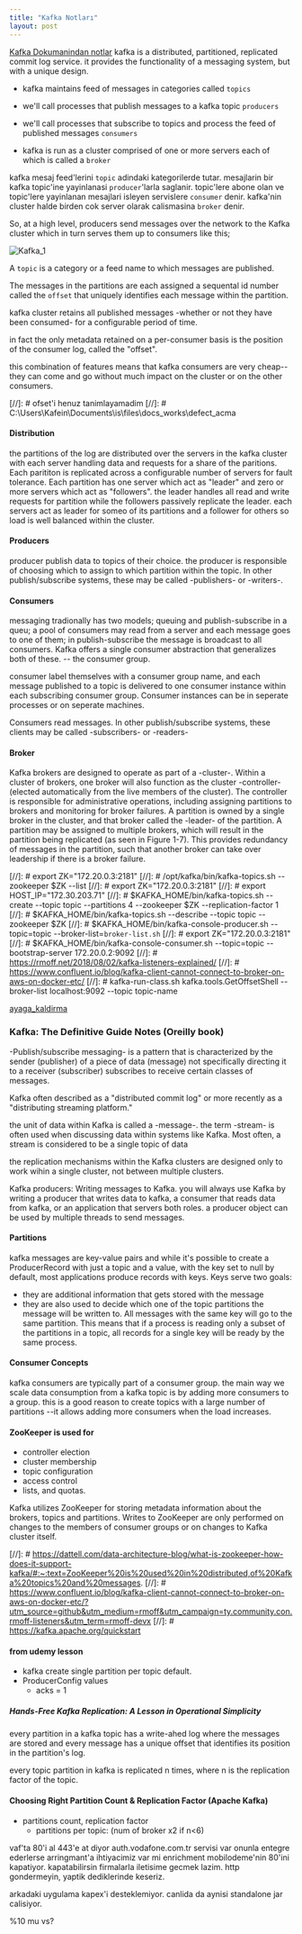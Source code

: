 ```yaml
---
title: "Kafka Notları"
layout: post
---
```

[Kafka Dokumanindan notlar](https://kafka.apache.org/090/documentation.html)
kafka is a distributed, partitioned, replicated commit log service. it provides
the functionality of a messaging system, but with a unique design.

- kafka maintains feed of messages in categories called `topics`
- we'll call processes that publish messages to a kafka topic `producers`
- we'll call processes that subscribe to topics and process the feed of
  published messages `consumers`

- kafka is run as a cluster comprised of one or more servers each of which is
  called a `broker`

kafka mesaj feed'lerini `topic` adindaki kategorilerde tutar.
mesajlarin bir kafka topic'ine yayinlanasi `producer`'larla saglanir.
topic'lere abone olan ve topic'lere yayinlanan mesajlari isleyen servislere
`consumer` denir.
kafka'nin cluster halde birden cok server olarak calismasina `broker` denir.

So, at a high level, producers send messages over the network to the Kafka
cluster which in turn serves them up to consumers like this;

![Kafka_1](/assets/img/producer_consumer.png)

A `topic` is a category or a feed name to which messages are published.

The messages in the partitions are each assigned a sequental id number called the
`offset` that uniquely identifies each message within the partition.

kafka cluster retains all published messages -whether or not they have been
consumed- for a configurable period of time.

in fact the only metadata retained on a per-consumer basis is the position of
the consumer log, called the "offset".

this combination of features means that kafka consumers are very cheap-- they
can come and go without much impact on the cluster or on the other consumers.

[//]: # ofset'i henuz tanimlayamadim
[//]: # C:\Users\Kafein\Documents\is\files\docs_works\defect_acma

#### Distribution

the partitions of the log are distributed over the servers in the kafka cluster
with each server handling data and requests for a share of the paritions. Each
parititon is replicated across a configurable number of servers for fault
tolerance.
Each partition has one server which act as "leader" and zero or more servers
which act as "followers". the leader handles all read and write requests for
partition while the followers passively replicate the leader.
each servers act as leader for someo of its partitions and a follower for
others so load is well balanced within the cluster.

#### Producers
producer publish data to topics of their choice. the producer is responsible of
choosing which to assign to which partition within the topic. In other
publish/subscribe systems, these may be called -publishers- or -writers-.

#### Consumers
messaging tradionally has two models; queuing and publish-subscribe
in a queu; a pool of consumers may read from a server and each message goes to
one of them; in publish-subscribe the message is broadcast to all consumers.
Kafka offers a single consumer abstraction that generalizes both of these. --
the consumer group.

consumer label themselves with a consumer group name, and each message
published to a topic is delivered to one consumer instance within each
subscribing consumer group. Consumer instances can be in seperate processes or
on seperate machines.

Consumers read messages. In other publish/subscribe systems, these clients may
be called -subscribers- or -readers-

#### Broker
Kafka brokers are designed to operate as part of a -cluster-. Within a cluster
of brokers, one broker will also function as the cluster -controller- (elected
automatically from the live members of the cluster). The controller is
responsible for administrative operations, including assigning partitions to
brokers and monitoring for broker failures. A partition is owned by a single
broker in the cluster, and that broker called the -leader- of the partition. A
partition may be assigned to multiple brokers, which will result in the
partition being replicated (as seen in Figure 1-7). This provides redundancy of
messages in the partition, such that another broker can take over leadership if
there is a broker failure.

[//]: # export ZK="172.20.0.3:2181"
[//]: # /opt/kafka/bin/kafka-topics.sh --zookeeper $ZK --list
[//]: # export ZK="172.20.0.3:2181"
[//]: # export HOST_IP="172.30.203.71"
[//]: # $KAFKA_HOME/bin/kafka-topics.sh --create --topic topic --partitions 4 --zookeeper $ZK --replication-factor 1
[//]: # $KAFKA_HOME/bin/kafka-topics.sh --describe --topic topic --zookeeper $ZK
[//]: # $KAFKA_HOME/bin/kafka-console-producer.sh --topic=topic --broker-list=`broker-list.sh`
[//]: # export ZK="172.20.0.3:2181"
[//]: # $KAFKA_HOME/bin/kafka-console-consumer.sh --topic=topic --bootstrap-server 172.20.0.2:9092
[//]: # https://rmoff.net/2018/08/02/kafka-listeners-explained/
[//]: # https://www.confluent.io/blog/kafka-client-cannot-connect-to-broker-on-aws-on-docker-etc/
[//]: # kafka-run-class.sh kafka.tools.GetOffsetShell --broker-list localhost:9092 --topic topic-name

[ayaga_kaldirma](https://wurstmeister.github.io/kafka-docker)

### Kafka: The Definitive Guide Notes (Oreilly book)
-Publish/subscribe messaging- is a pattern that is characterized by the sender
(publisher) of a piece of data (message) not specifically directing it to a
receiver (subscriber) subscribes to receive certain classes of  messages.

Kafka often described as a "distributed commit log" or more recently as a
"distributing streaming platform."

the unit of data within Kafka is called a -message-.
the term -stream- is often used when discussing data within systems like Kafka.
Most often, a stream is considered to be a single topic of data

the replication mechanisms within the Kafka clusters are designed only to work
wihin a single cluster, not between multiple clusters.

Kafka producers: Writing messages to Kafka.
you will always use Kafka by writing a producer that writes data to kafka, a
consumer that reads data from kafka, or an application that servers both roles.
a producer object can be used by multiple threads to send messages.

#### Partitions

kafka messages are key-value pairs and while it's possible to create a
ProducerRecord with just a topic and a value, with the key set to null by
default, most applications produce records with keys. Keys serve two goals:

- they are additional information that gets stored with the message
- they are also used to decide which one of the topic partitions the message
  will be written to. All messages with the same key will go to the same
  partition. This means that if a process is reading only a subset of the
  partitions in a topic, all records for a single key will be ready by the same
  process.

#### Consumer Concepts

kafka consumers are typically part of a consumer group. the main way we scale
data consumption from a kafka topic is by adding more consumers to a group.
this is a good reason to create topics with a large number of partitions --it
allows adding more consumers when the load increases.

#### ZooKeeper is used for

- controller election
- cluster membership
- topic configuration
- access control
- lists, and quotas.

Kafka utilizes ZooKeeper for storing metadata information about the brokers,
topics and partitions. Writes to ZooKeeper are only performed on changes to the
members of consumer groups or on changes to Kafka cluster itself.

[//]: # https://dattell.com/data-architecture-blog/what-is-zookeeper-how-does-it-support-kafka/#:~:text=ZooKeeper%20is%20used%20in%20distributed,of%20Kafka%20topics%20and%20messages.
[//]: # https://www.confluent.io/blog/kafka-client-cannot-connect-to-broker-on-aws-on-docker-etc/?utm_source=github&utm_medium=rmoff&utm_campaign=ty.community.con.rmoff-listeners&utm_term=rmoff-devx
[//]: # https://kafka.apache.org/quickstart

#### from udemy lesson

- kafka create single partition per topic default.
- ProducerConfig values
  - acks = 1

##### Hands-Free Kafka Replication: A Lesson in Operational Simplicity

every partition in a kafka topic has a write-ahed log where the messages are stored and every message has a unique offset that identifies its position in the partition's log.

every topic partition in kafka is replicated n times, where n is the replication factor of the topic.

#### Choosing Right Partition Count & Replication Factor (Apache Kafka)

- partitions count, replication factor
  - partitions per topic: (num of broker x2 if n<6)

vaf'ta 80'i al 443'e at diyor
auth.vodafone.com.tr servisi var onunla entegre ederlerse arringmant'a ihtiyacimiz var mi
enrichment
mobilodeme'nin 80'ini kapatiyor. kapatabilirsin
firmalarla iletisime gecmek lazim. http gondermeyin, yaptik dediklerinde keseriz.

arkadaki uygulama kapex'i desteklemiyor. canlida da aynisi
standalone jar calisiyor.

%10 mu vs?
